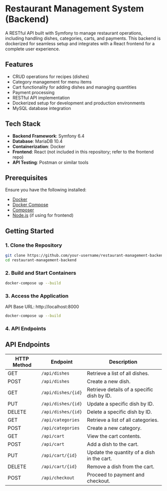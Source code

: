 # Restaurant Management System (Backend)

A RESTful API built with Symfony to manage restaurant operations, including handling dishes, categories, carts, and payments. This backend is dockerized for seamless setup and integrates with a React frontend for a complete user experience.

## Features

- CRUD operations for recipes (dishes)
- Category management for menu items
- Cart functionality for adding dishes and managing quantities
- Payment processing
- RESTful API implementation
- Dockerized setup for development and production environments
- MySQL database integration

## Tech Stack

- **Backend Framework**: Symfony 6.4
- **Database**: MariaDB 10.4
- **Containerization**: Docker
- **Frontend**: React (not included in this repository; refer to the frontend repo)
- **API Testing**: Postman or similar tools

## Prerequisites

Ensure you have the following installed:

- [Docker](https://www.docker.com/)
- [Docker Compose](https://docs.docker.com/compose/)
- [Composer](https://getcomposer.org/)
- [Node.js](https://nodejs.org/) (if using for frontend)

## Getting Started

### 1. Clone the Repository

```bash
git clone https://github.com/your-username/restaurant-management-backend.git
cd restaurant-management-backend
```

### 2. Build and Start Containers

```bash
docker-compose up --build

```

### 3. Access the Application

API Base URL: http://localhost:8000

```bash
docker-compose up --build

```

### 4. API Endpoints

## API Endpoints

| **HTTP Method** | **Endpoint**       | **Description**                            |
| --------------- | ------------------ | ------------------------------------------ |
| GET             | `/api/dishes`      | Retrieve a list of all dishes.             |
| POST            | `/api/dishes`      | Create a new dish.                         |
| GET             | `/api/dishes/{id}` | Retrieve details of a specific dish by ID. |
| PUT             | `/api/dishes/{id}` | Update a specific dish by ID.              |
| DELETE          | `/api/dishes/{id}` | Delete a specific dish by ID.              |
| GET             | `/api/categories`  | Retrieve a list of all categories.         |
| POST            | `/api/categories`  | Create a new category.                     |
| GET             | `/api/cart`        | View the cart contents.                    |
| POST            | `/api/cart`        | Add a dish to the cart.                    |
| PUT             | `/api/cart/{id}`   | Update the quantity of a dish in the cart. |
| DELETE          | `/api/cart/{id}`   | Remove a dish from the cart.               |
| POST            | `/api/checkout`    | Proceed to payment and checkout.           |

```

```
